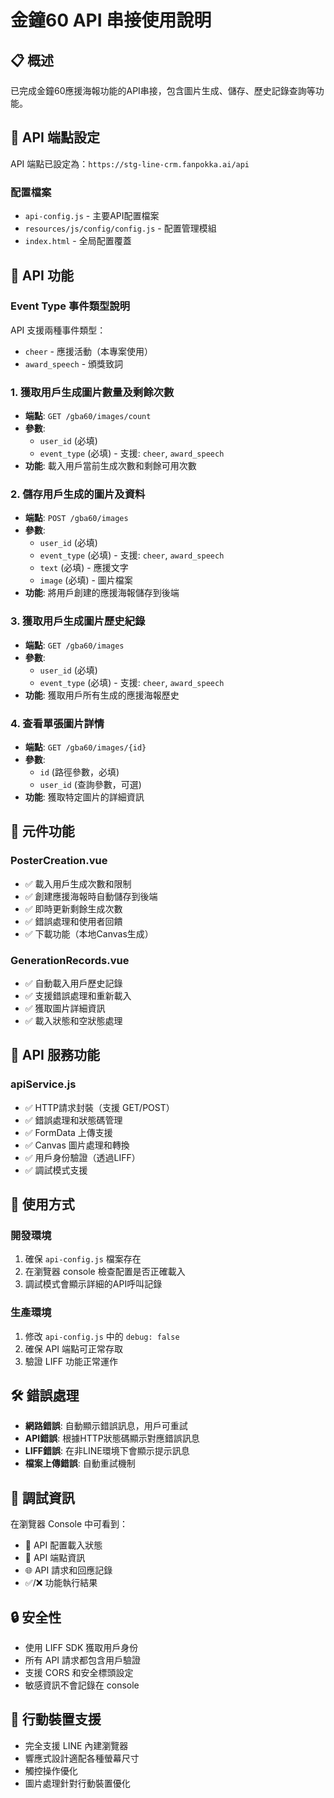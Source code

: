 # 金鐘60 API 串接使用說明

## 📋 概述

已完成金鐘60應援海報功能的API串接，包含圖片生成、儲存、歷史記錄查詢等功能。

## 🔧 API 端點設定

API 端點已設定為：`https://stg-line-crm.fanpokka.ai/api`

### 配置檔案
- `api-config.js` - 主要API配置檔案
- `resources/js/config/config.js` - 配置管理模組
- `index.html` - 全局配置覆蓋

## 📡 API 功能

### Event Type 事件類型說明
API 支援兩種事件類型：
- `cheer` - 應援活動（本專案使用）
- `award_speech` - 頒獎致詞

### 1. 獲取用戶生成圖片數量及剩餘次數
- **端點**: `GET /gba60/images/count`
- **參數**: 
  - `user_id` (必填)
  - `event_type` (必填) - 支援: `cheer`, `award_speech`
- **功能**: 載入用戶當前生成次數和剩餘可用次數

### 2. 儲存用戶生成的圖片及資料
- **端點**: `POST /gba60/images`
- **參數**:
  - `user_id` (必填)
  - `event_type` (必填) - 支援: `cheer`, `award_speech`
  - `text` (必填) - 應援文字
  - `image` (必填) - 圖片檔案
- **功能**: 將用戶創建的應援海報儲存到後端

### 3. 獲取用戶生成圖片歷史紀錄
- **端點**: `GET /gba60/images`
- **參數**:
  - `user_id` (必填)
  - `event_type` (必填) - 支援: `cheer`, `award_speech`
- **功能**: 獲取用戶所有生成的應援海報歷史

### 4. 查看單張圖片詳情
- **端點**: `GET /gba60/images/{id}`
- **參數**:
  - `id` (路徑參數，必填)
  - `user_id` (查詢參數，可選)
- **功能**: 獲取特定圖片的詳細資訊

## 🎯 元件功能

### PosterCreation.vue
- ✅ 載入用戶生成次數和限制
- ✅ 創建應援海報時自動儲存到後端
- ✅ 即時更新剩餘生成次數
- ✅ 錯誤處理和使用者回饋
- ✅ 下載功能（本地Canvas生成）

### GenerationRecords.vue
- ✅ 自動載入用戶歷史記錄
- ✅ 支援錯誤處理和重新載入
- ✅ 獲取圖片詳細資訊
- ✅ 載入狀態和空狀態處理

## 🔄 API 服務功能

### apiService.js
- ✅ HTTP請求封裝（支援 GET/POST）
- ✅ 錯誤處理和狀態碼管理
- ✅ FormData 上傳支援
- ✅ Canvas 圖片處理和轉換
- ✅ 用戶身份驗證（透過LIFF）
- ✅ 調試模式支援

## 🚀 使用方式

### 開發環境
1. 確保 `api-config.js` 檔案存在
2. 在瀏覽器 console 檢查配置是否正確載入
3. 調試模式會顯示詳細的API呼叫記錄

### 生產環境
1. 修改 `api-config.js` 中的 `debug: false`
2. 確保 API 端點可正常存取
3. 驗證 LIFF 功能正常運作

## 🛠️ 錯誤處理

- **網路錯誤**: 自動顯示錯誤訊息，用戶可重試
- **API錯誤**: 根據HTTP狀態碼顯示對應錯誤訊息
- **LIFF錯誤**: 在非LINE環境下會顯示提示訊息
- **檔案上傳錯誤**: 自動重試機制

## 📝 調試資訊

在瀏覽器 Console 中可看到：
- 🔧 API 配置載入狀態
- 📡 API 端點資訊
- 🌐 API 請求和回應記錄
- ✅/❌ 功能執行結果

## 🔒 安全性

- 使用 LIFF SDK 獲取用戶身份
- 所有 API 請求都包含用戶驗證
- 支援 CORS 和安全標頭設定
- 敏感資訊不會記錄在 console

## 📱 行動裝置支援

- 完全支援 LINE 內建瀏覽器
- 響應式設計適配各種螢幕尺寸  
- 觸控操作優化
- 圖片處理針對行動裝置優化
